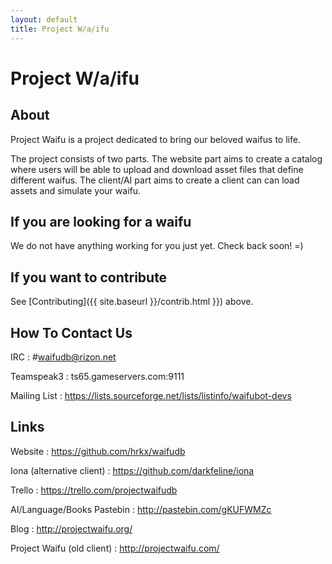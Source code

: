 ```yaml
---
layout: default
title: Project W/a/ifu
---
```


# Project W/a/ifu

## About

Project Waifu is a project dedicated to bring our beloved waifus to
life.

The project consists of two parts.  The website part aims to create a
catalog where users will be able to upload and download asset files that
define different waifus.  The client/AI part aims to create a client can
can load assets and simulate your waifu.

## If you are looking for a waifu

We do not have anything working for you just yet.  Check back soon! =)

## If you want to contribute

See [Contributing]({{ site.baseurl }}/contrib.html }}) above.

## How To Contact Us

IRC
: \#waifudb@rizon.net

Teamspeak3
: ts65.gameservers.com:9111

Mailing List
: <https://lists.sourceforge.net/lists/listinfo/waifubot-devs>

## Links

Website
: <https://github.com/hrkx/waifudb>

Iona (alternative client)
: <https://github.com/darkfeline/iona>

Trello
: <https://trello.com/projectwaifudb>

AI/Language/Books Pastebin
: <http://pastebin.com/gKUFWMZc>

Blog
: <http://projectwaifu.org/>

Project Waifu (old client)
: <http://projectwaifu.com/>
